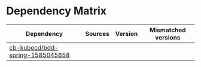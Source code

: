 # Dependency Matrix

Dependency | Sources | Version | Mismatched versions
---------- | ------- | ------- | -------------------
[cb-kubecd/bdd-spring-1585045658](https://github.com/cb-kubecd/bdd-spring-1585045658.git) |  | []() | 
